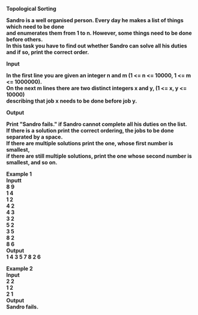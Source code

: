 <b>Topological Sorting

Sandro is a well organised person. Every day he makes a list of things which need to be done<br>
and enumerates them from 1 to n. However, some things need to be done before others.<br>
In this task you have to find out whether Sandro can solve all his duties<br>
and if so, print the correct order.<br>

Input<br>

In the first line you are given an integer n and m (1 <= n <= 10000, 1 <= m <= 1000000).<br>
On the next m lines there are two distinct integers x and y, (1 <= x, y <= 10000)<br>
describing that job x needs to be done before job y.<br>

Output<br>

Print "Sandro fails." if Sandro cannot complete all his duties on the list.<br>
If there is a solution print the correct ordering, the jobs to be done separated by a space.<br>
If there are multiple solutions print the one, whose first number is smallest,<br> 
if there are still multiple solutions, print the one whose second number is smallest, and so on.<br>

Example 1<br>
Inputt<br>
8 9<br>
1 4<br>
1 2<br>
4 2<br>
4 3<br>
3 2<br>
5 2<br>
3 5<br>
8 2<br>
8 6<br>
Output<br>
1 4 3 5 7 8 2 6 <br>

Example 2<br>
Input<br>
2 2<br>
1 2<br>
2 1<br>
Output<br>
Sandro fails.<br>

